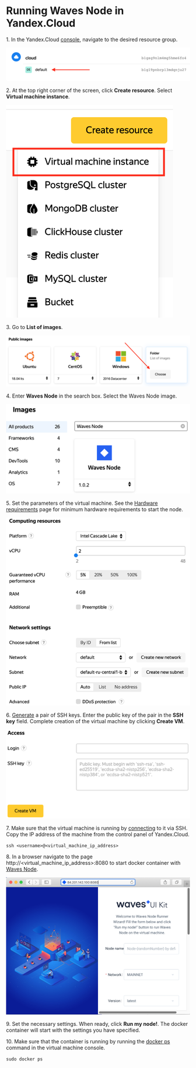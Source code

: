 # Running Waves Node in Yandex.Cloud

1.&nbsp;In the Yandex.Cloud [console](https://console.cloud.yandex.com), navigate to the desired resource group.

![](./_assets/resource-group.png)

2.&nbsp;At the top right corner of the screen, click **Create resource**. Select **Virtual machine instance**.

![](./_assets/create-resource.png)

3.&nbsp;Go to **List of images**.

![](./_assets/catalog.png)

4.&nbsp;Enter **Waves Node** in the search box. Select the Waves Node image.

![](./_assets/search-bar.png)

5.&nbsp;Set the parameters of the virtual machine. See the [Hardware requirements](/en/waves-node/prerequisites/hardware-requirements) page for minimum hardware requirements to start the node.

![](./_assets/virtual-machine-parameters.png)

6.&nbsp;[Generate](https://cloud.yandex.com/docs/compute/operations/vm-connect/ssh#creating-an-ssh-key-pair) a pair of SSH keys. Enter the public key of the pair in the **SSH key** field. Complete creation of the virtual machine by clicking **Create VM**.

![](./_assets/create-vm.png)

7.&nbsp;Make sure that the virtual machine is running by [connecting](https://cloud.yandex.com/docs/compute/operations/vm-connect/ssh#vm-connect) to it via SSH. Copy the IP address of the machine from the control panel of Yandex.Cloud.

``` console
ssh <username>@<virtual_machine_ip_address>
```

8.&nbsp;In a browser navigate to the page http:&#47;&#47;&lt;virtual&#95;machine&#95;ip&#95;address&gt;:8080 to start docker container with [Waves Node](https://github.com/wavesplatform/Waves).

![](./_assets/docker-container.png)

9.&nbsp;Set the necessary settings. When ready, click **Run my node!**. The docker container will start with the settings you have specified.

10.&nbsp;Make sure that the container is running by running the [docker ps](https://docs.docker.com/engine/reference/commandline/ps) command in the virtual machine console.

``` console
sudo docker ps
```

